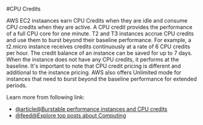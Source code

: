 #CPU Credits

AWS EC2 instaances earn CPU Credits when they are idle and consume CPU credits when they are active. A CPU credit provides the performance of a full CPU core for one minute. T2 and T3 instances accrue CPU credits and use them to burst beyond their baseline performance. For example, a t2.micro instance receives credits continuously at a rate of 6 CPU credits per hour. The credit balance of an instance can be saved for up to 7 days. When the instance does not have any CPU credits, it performs at the baseline. It's important to note that CPU credit pricing is different and additional to the instance pricing. AWS also offers Unlimited mode for instances that need to burst beyond the baseline performance for extended periods.

Learn more from following link:

- [@article@Burstable performance instances and CPU credits](https://docs.aws.amazon.com/AWSEC2/latest/UserGuide/burstable-credits-baseline-concepts.html)
- [@feed@Explore top posts about Computing](https://app.daily.dev/tags/computing?ref=roadmapsh)
